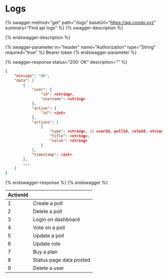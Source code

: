 # Logs



{% swagger method="get" path="/logs" baseUrl="https://api.coodo.xyz" summary="Find api logs" %}
{% swagger-description %}

{% endswagger-description %}

{% swagger-parameter in="header" name="Authorization" type="String" required="true" %}
Bearer token
{% endswagger-parameter %}

{% swagger-response status="200: OK" description="" %}
```json
{
    "message": "OK",
    "data": [
        {
            "user": {
                "id": <string>,
                "username": <string>
            },
            "action": {
                "id": <int>
            },
            "actions": [
                {
                    "type": <string>, // userId, pollId, roleId, string
                    "title": <string>,
                    "value": <string>
                }
            ],
            "timestamp": <int>
        },
        ...
    ]
}
```
{% endswagger-response %}
{% endswagger %}

<table data-full-width="true"><thead><tr><th data-type="number">ActionId</th><th></th></tr></thead><tbody><tr><td>1</td><td>Create a poll</td></tr><tr><td>2</td><td>Delete a poll</td></tr><tr><td>3</td><td>Login on dashboard</td></tr><tr><td>4</td><td>Vote on a poll</td></tr><tr><td>5</td><td>Update a poll</td></tr><tr><td>6</td><td>Update role</td></tr><tr><td>7</td><td>Buy a plan</td></tr><tr><td>8</td><td>Status page data posted</td></tr><tr><td>9</td><td>Delete a user</td></tr></tbody></table>

